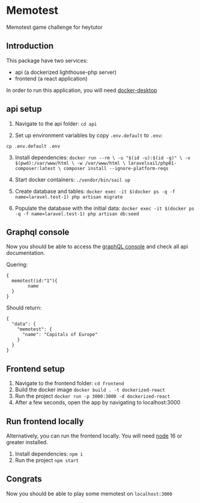 # Memotest
Memotest game challenge for heytutor

## Introduction
This package have two services:
 - api (a dockerized lighthouse-php server)
 - frontend (a react application)

In order to run this application, you will need [docker-desktop](https://www.docker.com/products/docker-desktop/)

## api setup
1. Navigate to the api folder:
`
cd api
`

2. Set up environment variables by copy `.env.default` to `.env`:

```
cp .env.default .env 
```

3. Install dependencies:
`
docker run --rm \
    -u "$(id -u):$(id -g)" \
    -v $(pwd):/var/www/html \
    -w /var/www/html \
    laravelsail/php81-composer:latest \
    composer install --ignore-platform-reqs
`

4. Start docker containers:
`
./vendor/bin/sail up
`
5. Create database and tables:
`
docker exec -it $(docker ps -q -f name=laravel.test-1) php artisan migrate
`
6. Populate the database with the initial data:
`
docker exec -it $(docker ps -q -f name=laravel.test-1) php artisan db:seed
`

## Graphql console
Now you should be able to access the [graphQL console](http://localhost/graphiql) and check all api documentation.

Quering:
```
{
  memotest(id:"1"){
		name
  }
}
```

Should return:
```
{
  "data": {
    "memotest": {
      "name": "Capitals of Europe"
    }
  }
}
```
## Frontend setup
1. Navigate to the frontend folder:
`
cd frontend
`
2. Build the docker image
`
docker build . -t dockerized-react
`
3. Run the project
`
docker run -p 3000:3000 -d dockerized-react
`
4. After a few seconds, open the app by navigating to localhost:3000
## Run frontend locally
Alternatively, you can run the frontend locally.
You will need [node](https://nodejs.org/es/download/) 16 or greater installed.
1. Install dependencies:
`
npm i
`
2. Run the project
`
npm start
`
## Congrats
Now you should be able to play some memotest on `localhost:3000`

